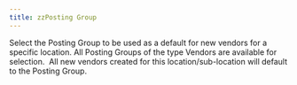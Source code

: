 ```yaml
---
title: zzPosting Group
---
```



Select the Posting Group to be used as a default for new vendors for  a specific location. All Posting Groups of the type Vendors are available  for selection.  All  new vendors created for this location/sub-location will default to the  Posting Group.
